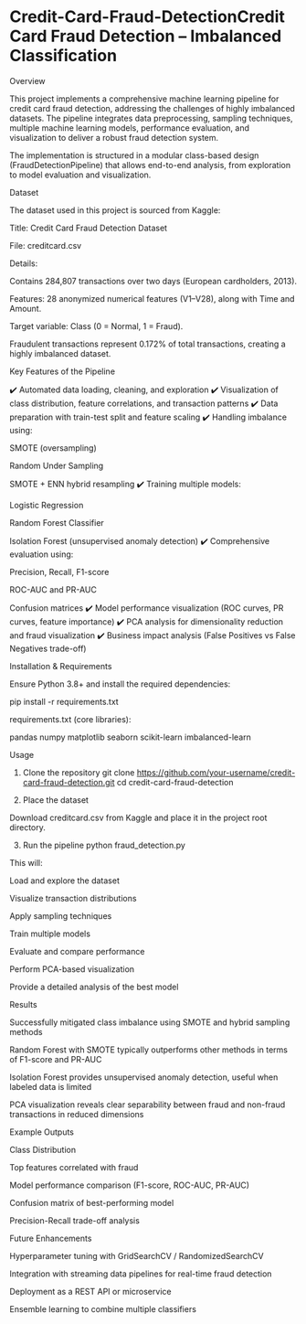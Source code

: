 ﻿# Credit-Card-Fraud-DetectionCredit Card Fraud Detection – Imbalanced Classification
Overview

This project implements a comprehensive machine learning pipeline for credit card fraud detection, addressing the challenges of highly imbalanced datasets. The pipeline integrates data preprocessing, sampling techniques, multiple machine learning models, performance evaluation, and visualization to deliver a robust fraud detection system.

The implementation is structured in a modular class-based design (FraudDetectionPipeline) that allows end-to-end analysis, from exploration to model evaluation and visualization.

Dataset

The dataset used in this project is sourced from Kaggle:

Title: Credit Card Fraud Detection Dataset

File: creditcard.csv

Details:

Contains 284,807 transactions over two days (European cardholders, 2013).

Features: 28 anonymized numerical features (V1–V28), along with Time and Amount.

Target variable: Class (0 = Normal, 1 = Fraud).

Fraudulent transactions represent 0.172% of total transactions, creating a highly imbalanced dataset.

Key Features of the Pipeline

✔️ Automated data loading, cleaning, and exploration
✔️ Visualization of class distribution, feature correlations, and transaction patterns
✔️ Data preparation with train-test split and feature scaling
✔️ Handling imbalance using:

SMOTE (oversampling)

Random Under Sampling

SMOTE + ENN hybrid resampling
✔️ Training multiple models:

Logistic Regression

Random Forest Classifier

Isolation Forest (unsupervised anomaly detection)
✔️ Comprehensive evaluation using:

Precision, Recall, F1-score

ROC-AUC and PR-AUC

Confusion matrices
✔️ Model performance visualization (ROC curves, PR curves, feature importance)
✔️ PCA analysis for dimensionality reduction and fraud visualization
✔️ Business impact analysis (False Positives vs False Negatives trade-off)

Installation & Requirements

Ensure Python 3.8+ and install the required dependencies:

pip install -r requirements.txt


requirements.txt (core libraries):

pandas
numpy
matplotlib
seaborn
scikit-learn
imbalanced-learn

Usage
1. Clone the repository
git clone https://github.com/your-username/credit-card-fraud-detection.git
cd credit-card-fraud-detection

2. Place the dataset

Download creditcard.csv from Kaggle and place it in the project root directory.

3. Run the pipeline
python fraud_detection.py


This will:

Load and explore the dataset

Visualize transaction distributions

Apply sampling techniques

Train multiple models

Evaluate and compare performance

Perform PCA-based visualization

Provide a detailed analysis of the best model

Results

Successfully mitigated class imbalance using SMOTE and hybrid sampling methods

Random Forest with SMOTE typically outperforms other methods in terms of F1-score and PR-AUC

Isolation Forest provides unsupervised anomaly detection, useful when labeled data is limited

PCA visualization reveals clear separability between fraud and non-fraud transactions in reduced dimensions

Example Outputs

Class Distribution

Top features correlated with fraud

Model performance comparison (F1-score, ROC-AUC, PR-AUC)

Confusion matrix of best-performing model

Precision-Recall trade-off analysis

Future Enhancements

Hyperparameter tuning with GridSearchCV / RandomizedSearchCV

Integration with streaming data pipelines for real-time fraud detection

Deployment as a REST API or microservice

Ensemble learning to combine multiple classifiers

